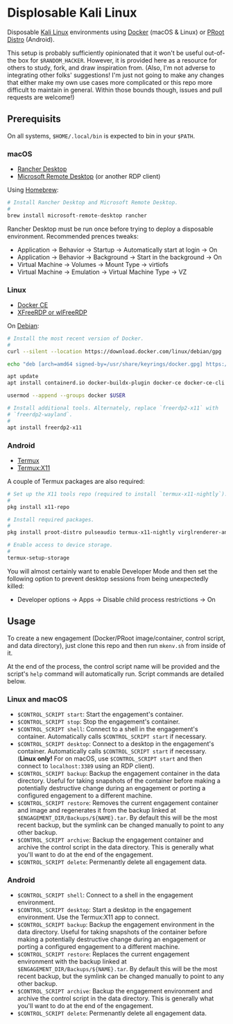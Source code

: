 # Displosable Kali Linux
Disposable [Kali Linux](https://kali.org) environments using [Docker](https://www.docker.com/) (macOS & Linux) or [PRoot Distro](https://github.com/termux/proot-distro) (Android).

This setup is probably sufficiently opinionated that it won't be useful out-of-the box for `$RANDOM_HACKER`. However, it is provided here as a resource for others to study, fork, and draw inspiration from. (Also, I'm not adverse to integrating other folks' suggestions! I'm just not going to make any changes that either make my own use cases more complicated or this repo more difficult to maintain in general. Within those bounds though, issues and pull requests are welcome!)

## Prerequisits
On all systems, `$HOME/.local/bin` is expected to bin in your `$PATH`.

### macOS
- [Rancher Desktop](https://rancherdesktop.io/)
- [Microsoft Remote Desktop](https://apps.apple.com/us/app/microsoft-remote-desktop/id1295203466) (or another RDP client)

Using [Homebrew](https://brew.sh/):

```bash
# Install Rancher Desktop and Microsoft Remote Desktop.
#
brew install microsoft-remote-desktop rancher
```

Rancher Desktop must be run once before trying to deploy a disposable environment. Recommended prences tweaks:

- Application → Behavior → Startup → Automatically start at login → On
- Application → Behavior → Background → Start in the background → On
- Virtual Machine → Volumes → Mount Type → virtiofs
- Virtual Machine → Emulation → Virtual Machine Type → VZ

### Linux
- [Docker CE](https://docs.docker.com/engine/install/debian/)
- [XFreeRDP or wlFreeRDP](https://www.freerdp.com/)

On [Debian](https://debian.org/):

```bash
# Install the most recent version of Docker.
#
curl --silent --location https://download.docker.com/linux/debian/gpg | gpg --dearmor > /usr/share/keyrings/docker.gpg

echo "deb [arch=amd64 signed-by=/usr/share/keyrings/docker.gpg] https://download.docker.com/linux/debian $(grep -E '^VERSION_CODENAME=' /etc/os-release | sed 's/.*=//') stable" > /etc/apt/sources.list.d/docker.list

apt update
apt install containerd.io docker-buildx-plugin docker-ce docker-ce-cli docker-compose-plugin

usermod --append --groups docker $USER

# Install additional tools. Alternately, replace `freerdp2-x11` with
# `freerdp2-wayland`.
#
apt install freerdp2-x11
```

### Android
- [Termux](https://f-droid.org/en/packages/com.termux/)
- [Termux:X11](https://github.com/termux/termux-x11)

A couple of Termux packages are also required:

```bash
# Set up the X11 tools repo (required to install `termux-x11-nightly`).
#
pkg install x11-repo

# Install required packages.
#
pkg install proot-distro pulseaudio termux-x11-nightly virglrenderer-android which

# Enable access to device storage.
#
termux-setup-storage
```

You will almost certainly want to enable Developer Mode and then set the following option to prevent desktop sessions from being unexpectedly killed:

- Developer options → Apps → Disable child process restrictions → On

## Usage
To create a new engagement (Docker/PRoot image/container, control script, and data directory), just clone this repo and then run `mkenv.sh` from inside of it.

At the end of the process, the control script name will be provided and the script's `help` command will automatically run. Script commands are detailed below.

### Linux and macOS
- `$CONTROL_SCRIPT start`: Start the engagement's container.
- `$CONTROL_SCRIPT stop`: Stop the engagement's container.
- `$CONTROL_SCRIPT shell`: Connect to a shell in the engagement's container. Automatically calls `$CONTROL_SCRIPT start` if necessary.
- `$CONTROL_SCRIPT desktop`: Connect to a desktop in the engagement's container. Automatically calls `$CONTROL_SCRIPT start` if necessary. (**Linux only!** For on macOS, use `$CONTROL_SCRIPT start` and then connect to `localhost:3389` using an RDP client).
- `$CONTROL_SCRIPT backup`: Backup the engagement container in the data directory. Useful for taking snapshots of the container before making a potentially destructive change during an engagement or porting a configured engagement to a different machine.
- `$CONTROL_SCRIPT restore`: Removes the current engagement container and image and regenerates it from the backup linked at `$ENGAGEMENT_DIR/Backups/${NAME}.tar`. By default this will be the most recent backup, but the symlink can be changed manually to point to any other backup.
- `$CONTROL_SCRIPT archive`: Backup the engagement container and archive the control script in the data directory. This is generally what you'll want to do at the end of the engagement.
- `$CONTROL_SCRIPT delete`: Permenantly delete all engagement data.

### Android
- `$CONTROL_SCRIPT shell`: Connect to a shell in the engagement environment.
- `$CONTROL_SCRIPT desktop`: Start a desktop in the engagement environment. Use the Termux:X11 app to connect.
- `$CONTROL_SCRIPT backup`: Backup the engagement environment in the data directory. Useful for taking snapshots of the container before making a potentially destructive change during an engagement or porting a configured engagement to a different machine.
- `$CONTROL_SCRIPT restore`: Replaces the current engagement environment with the backup linked at `$ENGAGEMENT_DIR/Backups/${NAME}.tar`. By default this will be the most recent backup, but the symlink can be changed manually to point to any other backup.
- `$CONTROL_SCRIPT archive`: Backup the engagement environment and archive the control script in the data directory. This is generally what you'll want to do at the end of the engagement.
- `$CONTROL_SCRIPT delete`: Permenantly delete all engagement data.

